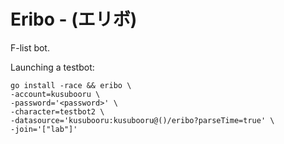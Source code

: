 # Eribo - (エリボ)
F-list bot.

Launching a testbot:

```
go install -race && eribo \
-account=kusubooru \
-password='<password>' \
-character=testbot2 \
-datasource='kusubooru:kusubooru@()/eribo?parseTime=true' \
-join='["lab"]'
```
